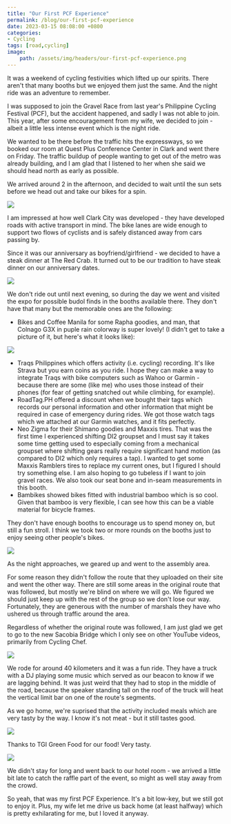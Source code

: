 ```yaml
---
title: "Our First PCF Experience"
permalink: /blog/our-first-pcf-experience
date: 2023-03-15 08:08:00 +0800
categories:
- Cycling
tags: [road,cycling] 
image:
    path: /assets/img/headers/our-first-pcf-experience.png
---
```


It was a weekend of cycling festivities which lifted up our spirits. There aren't that many booths but we enjoyed them just the same. And the night ride was an adventure to remember.

I was supposed to join the Gravel Race from last year's Philippine Cycling Festival (PCF), but the accident happened, and sadly I was not able to join. This year, after some encouragement from my wife, we decided to join - albeit a little less intense event which is the night ride.

We wanted to be there before the traffic hits the expressways, so we booked our room at Quest Plus Conference Center in Clark and went there on Friday. The traffic buildup of people wanting to get out of the metro was already building, and I am glad that I listened to her when she said we should head north as early as possible.

We arrived around 2 in the afternoon, and decided to wait until the sun sets before we head out and take our bikes for a spin. 

![](/assets/img/posts/our-first-pcf-experience/image.png)

I am impressed at how well Clark City was developed - they have developed roads with active transport in mind. The bike lanes are wide enough to support two flows of cyclists and is safely distanced away from cars passing by.

Since it was our anniversary as boyfriend/girlfriend - we decided to have a steak dinner at The Red Crab. It turned out to be our tradition to have steak dinner on our anniversary dates.

![](/assets/img/posts/our-first-pcf-experience/image-1.png)

We don't ride out until next evening, so during the day we went and visited the expo for possible budol finds in the booths available there. They don't have that many but the memorable ones are the following:

-   Bikes and Coffee Manila for some Rapha goodies, and man, that Colnago G3X in puple rain colorway is super lovely! (I didn't get to take a picture of it, but here's what it looks like):

![](/assets/img/posts/our-first-pcf-experience/image-2.png) 

-   Traqs Philippines which offers activity (i.e. cycling) recording. It's like Strava but you earn coins as you ride. I hope they can make a way to integrate Traqs with bike computers such as Wahoo or Garmin - because there are some (like me) who uses those instead of their phones (for fear of getting snatched out while climbing, for example).
-   RoadTag.PH offered a discount when we bought their tags which records our personal information and other information that might be required in case of emergency during rides. We got those watch tags which we attached at our Garmin watches, and it fits perfectly.
-   Neo Zigma for their Shimano goodies and Maxxis tires. That was the first time I experienced shifting DI2 groupset and I must say it takes some time getting used to especially coming from a mechanical groupset where shifting gears really require significant hand motion (as compared to DI2 which only requires a tap). I wanted to get some Maxxis Ramblers tires to replace my current ones, but I figured I should try something else. I am also hoping to go tubeless if I want to join gravel races. We also took our seat bone and in-seam measurements in this booth.
-   Bambikes  showed bikes fitted with industrial bamboo which is so cool. Given that bamboo is very flexible, I can see how this can be a viable material for bicycle frames.

They don't have enough booths to encourage us to spend money on, but still a fun stroll. I think we took two or more rounds on the booths just to enjoy seeing other people's bikes.

![](/assets/img/posts/our-first-pcf-experience/image-3.png)

As the night approaches, we geared up and went to the assembly area.

For some reason they didn't follow the route that they uploaded on their site and went the other way. There are still some areas in the original route that was followed, but mostly we're blind on where we will go. We figured we should just keep up with the rest of the group so we don't lose our way. Fortunately, they are generous with the number of marshals they have who ushered us through traffic around the area.

Regardless of whether the original route was followed, I am just glad we get to go to the new Sacobia Bridge which I only see on other YouTube videos, primarily from Cycling Chef.

![](/assets/img/posts/our-first-pcf-experience/image-5.png)

We rode for around 40 kilometers and it was a fun ride. They have a truck with a DJ playing some music which served as our beacon to know if we are lagging behind. It was just weird that they had to stop in the middle of the road, because the speaker standing tall on the roof of the truck will heat the vertical limit bar on one of the route's segments.

As we go home, we're suprised that the activity included meals which are very tasty by the way. I know it's not meat - but it still tastes good. 

![](/assets/img/posts/our-first-pcf-experience/image-6.png)

Thanks to TGI Green Food for our food! Very tasty.

![](/assets/img/posts/our-first-pcf-experience/image-7.png)

We didn't stay for long and went back to our hotel room - we arrived a little bit late to catch the raffle part of the event, so might as well stay away from the crowd.

So yeah, that was my first PCF Experience. It's a bit low-key, but we still got to enjoy it. Plus, my wife let me drive us back home (at least halfway) which is pretty exhilarating for me, but I loved it anyway.

